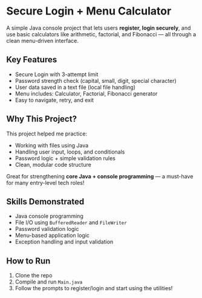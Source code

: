 # Secure Login + Menu Calculator
A simple Java console project that lets users **register, login securely**, and use basic calculators like arithmetic, factorial, and Fibonacci — all through a clean menu-driven interface.

## Key Features

- Secure Login with 3-attempt limit
- Password strength check (capital, small, digit, special character)
- User data saved in a text file (local file handling)
- Menu includes: Calculator, Factorial, Fibonacci generator
- Easy to navigate, retry, and exit

## Why This Project?

This project helped me practice:
- Working with files using Java
- Handling user input, loops, and conditionals
- Password logic + simple validation rules
- Clean, modular code structure

Great for strengthening **core Java + console programming** — a must-have for many entry-level tech roles!

## Skills Demonstrated

- Java console programming
- File I/O using `BufferedReader` and `FileWriter`
- Password validation logic
- Menu-based application logic
- Exception handling and input validation

## How to Run

1. Clone the repo
2. Compile and run `Main.java`
3. Follow the prompts to register/login and start using the utilities!